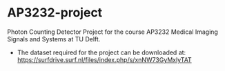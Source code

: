 # AP3232-project
Photon Counting Detector Project for the course AP3232 Medical Imaging Signals and Systems at TU Delft.
* The dataset required for the project can be downloaded at: https://surfdrive.surf.nl/files/index.php/s/xnNW73GyMxlyTAT

